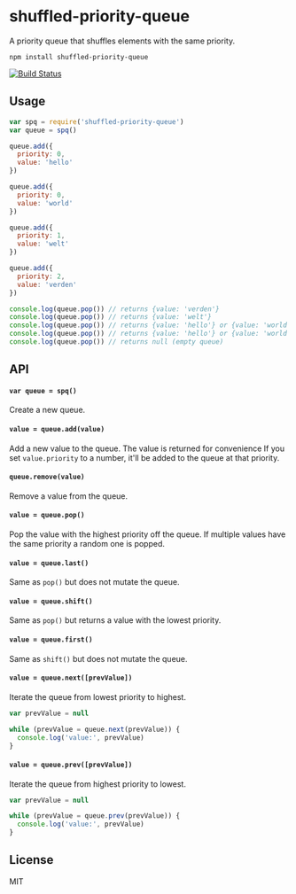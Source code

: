 # shuffled-priority-queue

A priority queue that shuffles elements with the same priority.

```
npm install shuffled-priority-queue
```

[![Build Status](https://travis-ci.org/mafintosh/shuffled-priority-queue.svg?branch=master)](https://travis-ci.org/mafintosh/shuffled-priority-queue)

## Usage

``` js
var spq = require('shuffled-priority-queue')
var queue = spq()

queue.add({
  priority: 0,
  value: 'hello'
})

queue.add({
  priority: 0,
  value: 'world'
})

queue.add({
  priority: 1,
  value: 'welt'
})

queue.add({
  priority: 2,
  value: 'verden'
})

console.log(queue.pop()) // returns {value: 'verden'}
console.log(queue.pop()) // returns {value: 'welt'}
console.log(queue.pop()) // returns {value: 'hello'} or {value: 'world'}
console.log(queue.pop()) // returns {value: 'hello'} or {value: 'world'}
console.log(queue.pop()) // returns null (empty queue)
```

## API

#### `var queue = spq()`

Create a new queue.

#### `value = queue.add(value)`

Add a new value to the queue. The value is returned for convenience
If you set `value.priority` to a number, it'll be added to the queue at that priority.

#### `queue.remove(value)`

Remove a value from the queue.

#### `value = queue.pop()`

Pop the value with the highest priority off the queue.
If multiple values have the same priority a random one is popped.

#### `value = queue.last()`

Same as `pop()` but does not mutate the queue.

#### `value = queue.shift()`

Same as `pop()` but returns a value with the lowest priority.

#### `value = queue.first()`

Same as `shift()` but does not mutate the queue.

#### `value = queue.next([prevValue])`

Iterate the queue from lowest priority to highest.

``` js
var prevValue = null

while (prevValue = queue.next(prevValue)) {
  console.log('value:', prevValue)
}
```

#### `value = queue.prev([prevValue])`

Iterate the queue from highest priority to lowest.

``` js
var prevValue = null

while (prevValue = queue.prev(prevValue)) {
  console.log('value:', prevValue)
}
```

## License

MIT
